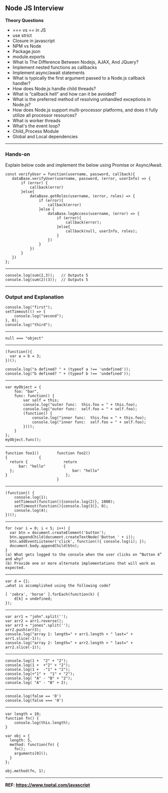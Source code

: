 ## Node JS Interview

**Theory Questions**
- === vs == in JS
- use strict
- Closure in javascript
- NPM vs Node
- Package.json
- module.exports
- What Is The Difference Between Nodejs, AJAX, And JQuery?
- Implement nested functions as callbacks
- Implement async/await statements
- What is typically the first argument passed to a Node.js callback handler?
- How does Node.js handle child threads?
- What is “callback hell” and how can it be avoided?
- What is the preferred method of resolving unhandled exceptions in Node.js?
- How does Node.js support multi-processor platforms, and does it fully utilize all processor resources?
- What is worker threads
- What's the event loop?
- Child_Process Module
- Global and Local dependencies

-----------------------------------------------------------------------------------------
### Hands-on ###

Explain below code and implement the below using Promise or Async/Await.
```
const verifyUser = function(username, password, callback){
   dataBase.verifyUser(username, password, (error, userInfo) => {
       if (error) {
           callback(error)
       }else{
           dataBase.getRoles(username, (error, roles) => {
               if (error){
                   callback(error)
               }else {
                   dataBase.logAccess(username, (error) => {
                       if (error){
                           callback(error);
                       }else{
                           callback(null, userInfo, roles);
                       }
                   })
               }
           })
       }
   })
};
```
-----------------------------------------------------------------------------------------
```
console.log(sum(2,3));   // Outputs 5
console.log(sum(2)(3));  // Outputs 5
```
-------------------------------------------------------------------------------------------

### Output and Explanation

```
console.log("first");
setTimeout(() => {
    console.log("second");
}, 0);
console.log("third");
```
-----------------------------------------------------------------------------------------
```
null === "object"
```
-----------------------------------------------------------------------------------------
```
(function(){
  var a = b = 3;
})();

console.log("a defined? " + (typeof a !== 'undefined'));
console.log("b defined? " + (typeof b !== 'undefined'));
```
-------------------------------------------------------------------------------------------
```
var myObject = {
    foo: "bar",
    func: function() {
        var self = this;
        console.log("outer func:  this.foo = " + this.foo);
        console.log("outer func:  self.foo = " + self.foo);
        (function() {
            console.log("inner func:  this.foo = " + this.foo);
            console.log("inner func:  self.foo = " + self.foo);
        }());
    }
};
myObject.func();
```
-------------------------------------------------------------------------------------------
```
function foo1()        function foo2()
{		       {
  return {                return
      bar: "hello"        {
  };                          bar: "hello"
}                          };
                       }
```                       
-------------------------------------------------------------------------------------------
```
(function() {
    console.log(1); 
    setTimeout(function(){console.log(2)}, 1000); 
    setTimeout(function(){console.log(3)}, 0); 
    console.log(4);
})();
```
-------------------------------------------------------------------------------------------
```
for (var i = 0; i < 5; i++) {
  var btn = document.createElement('button');
  btn.appendChild(document.createTextNode('Button ' + i));
  btn.addEventListener('click', function(){ console.log(i); });
  document.body.appendChild(btn);
}
(a) What gets logged to the console when the user clicks on “Button 4” and why?
(b) Provide one or more alternate implementations that will work as expected.
```
-------------------------------------------------------------------------------------------
```
var d = {};
…what is accomplished using the following code?

[ 'zebra', 'horse' ].forEach(function(k) {
	d[k] = undefined;
});
```
-------------------------------------------------------------------------------------------
```
var arr1 = "john".split('');
var arr2 = arr1.reverse();
var arr3 = "jones".split('');
arr2.push(arr3);
console.log("array 1: length=" + arr1.length + " last=" + arr1.slice(-1));
console.log("array 2: length=" + arr2.length + " last=" + arr2.slice(-1));
```
-------------------------------------------------------------------------------------------
```
console.log(1 +  "2" + "2");
console.log(1 +  +"2" + "2");
console.log(1 +  -"1" + "2");
console.log(+"1" +  "1" + "2");
console.log( "A" - "B" + "2");
console.log( "A" - "B" + 2);
```
-------------------------------------------------------------------------------------------
```
console.log(false == '0')
console.log(false === '0')
```
-------------------------------------------------------------------------------------------
```
var length = 10;
function fn() {
	console.log(this.length);
}

var obj = {
  length: 5,
  method: function(fn) {
    fn();
    arguments[0]();
  }
};

obj.method(fn, 1);
```
-------------------------------------------------------------------------------------------

**REF: https://www.toptal.com/javascript**
